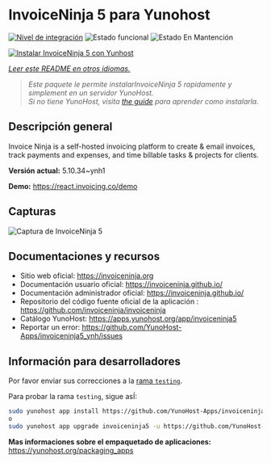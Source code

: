 <!--
Este archivo README esta generado automaticamente<https://github.com/YunoHost/apps/tree/master/tools/readme_generator>
No se debe editar a mano.
-->

# InvoiceNinja 5 para Yunohost

[![Nivel de integración](https://dash.yunohost.org/integration/invoiceninja5.svg)](https://ci-apps.yunohost.org/ci/apps/invoiceninja5/) ![Estado funcional](https://ci-apps.yunohost.org/ci/badges/invoiceninja5.status.svg) ![Estado En Mantención](https://ci-apps.yunohost.org/ci/badges/invoiceninja5.maintain.svg)

[![Instalar InvoiceNinja 5 con Yunhost](https://install-app.yunohost.org/install-with-yunohost.svg)](https://install-app.yunohost.org/?app=invoiceninja5)

*[Leer este README en otros idiomas.](./ALL_README.md)*

> *Este paquete le permite instalarInvoiceNinja 5 rapidamente y simplement en un servidor YunoHost.*  
> *Si no tiene YunoHost, visita [the guide](https://yunohost.org/install) para aprender como instalarla.*

## Descripción general

Invoice Ninja is a self-hosted invoicing platform to create & email invoices, track payments and expenses, and time billable tasks & projects for clients.


**Versión actual:** 5.10.34~ynh1


**Demo:** <https://react.invoicing.co/demo>

## Capturas

![Captura de InvoiceNinja 5](./doc/screenshots/Create-Invoices-in-Seconds.png)

## Documentaciones y recursos

- Sitio web oficial: <https://invoiceninja.org>
- Documentación usuario oficial: <https://invoiceninja.github.io/>
- Documentación administrador oficial: <https://invoiceninja.github.io/>
- Repositorio del código fuente oficial de la aplicación : <https://github.com/invoiceninja/invoiceninja>
- Catálogo YunoHost: <https://apps.yunohost.org/app/invoiceninja5>
- Reportar un error: <https://github.com/YunoHost-Apps/invoiceninja5_ynh/issues>

## Información para desarrolladores

Por favor enviar sus correcciones a la [rama `testing`](https://github.com/YunoHost-Apps/invoiceninja5_ynh/tree/testing).

Para probar la rama `testing`, sigue asÍ:

```bash
sudo yunohost app install https://github.com/YunoHost-Apps/invoiceninja5_ynh/tree/testing --debug
o
sudo yunohost app upgrade invoiceninja5 -u https://github.com/YunoHost-Apps/invoiceninja5_ynh/tree/testing --debug
```

**Mas informaciones sobre el empaquetado de aplicaciones:** <https://yunohost.org/packaging_apps>
